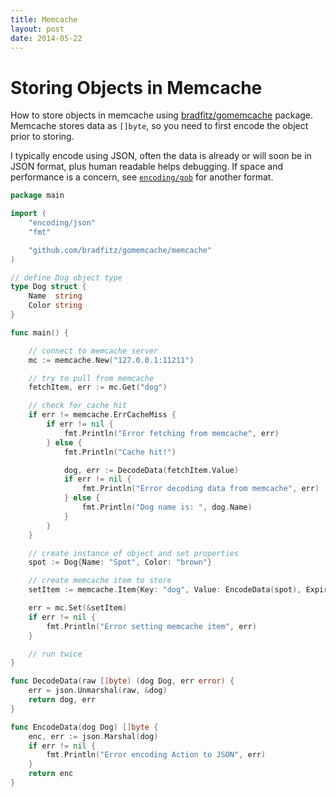 ```yaml
---
title: Memcache
layout: post
date: 2014-05-22
---
```


# Storing Objects in Memcache

How to store objects in memcache using [bradfitz/gomemcache](https://github.com/bradfitz/gomemcache) package. Memcache stores data as `[]byte`, so you need to first encode the object prior to storing.

I typically encode using JSON, often the data is already or will soon be in JSON format, plus human readable helps debugging. If space and performance is a concern, see [`encoding/gob`](https://golang.org/pkg/encoding/gob/) for another format.

```go
package main

import (
	"encoding/json"
	"fmt"

	"github.com/bradfitz/gomemcache/memcache"
)

// define Dog object type
type Dog struct {
	Name  string
	Color string
}

func main() {

	// connect to memcache server
	mc := memcache.New("127.0.0.1:11211")

	// try to pull from memcache
	fetchItem, err := mc.Get("dog")

	// check for cache hit
	if err != memcache.ErrCacheMiss {
		if err != nil {
			fmt.Println("Error fetching from memcache", err)
		} else {
			fmt.Println("Cache hit!")

			dog, err := DecodeData(fetchItem.Value)
			if err != nil {
				fmt.Println("Error decoding data from memcache", err)
			} else {
				fmt.Println("Dog name is: ", dog.Name)
			}
		}
	}

	// create instance of object and set properties
	spot := Dog{Name: "Spot", Color: "brown"}

	// create memcache item to store
	setItem := memcache.Item{Key: "dog", Value: EncodeData(spot), Expiration: 300}

	err = mc.Set(&setItem)
	if err != nil {
		fmt.Println("Error setting memcache item", err)
	}

	// run twice
}

func DecodeData(raw []byte) (dog Dog, err error) {
	err = json.Unmarshal(raw, &dog)
	return dog, err
}

func EncodeData(dog Dog) []byte {
	enc, err := json.Marshal(dog)
	if err != nil {
		fmt.Println("Error encoding Action to JSON", err)
	}
	return enc
}
```
